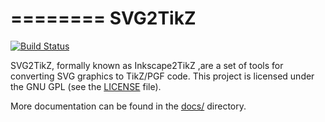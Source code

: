 ========
SVG2TikZ
========

[![Build Status](https://travis-ci.org/eqt/svg2tikz.svg?branch=master)](https://travis-ci.org/eqt/svg2tikz)

SVG2TikZ, formally known as Inkscape2TikZ ,are a set of tools for converting SVG graphics to TikZ/PGF code. 
This project is licensed under the GNU GPL  (see  the [LICENSE](/LICENSE) file).

More documentation can be found in the [docs/](/docs/index.rst) directory.
